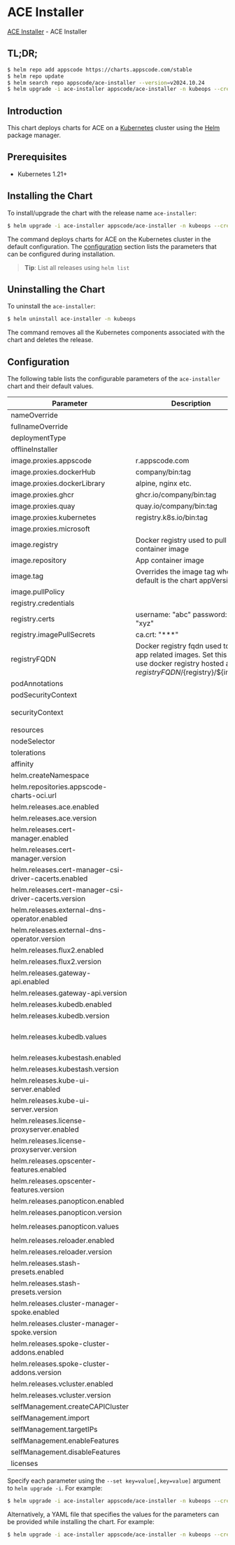 # ACE Installer

[ACE Installer](https://github.com/appscode-cloud/installer) - ACE Installer

## TL;DR;

```bash
$ helm repo add appscode https://charts.appscode.com/stable
$ helm repo update
$ helm search repo appscode/ace-installer --version=v2024.10.24
$ helm upgrade -i ace-installer appscode/ace-installer -n kubeops --create-namespace --version=v2024.10.24
```

## Introduction

This chart deploys charts for ACE on a [Kubernetes](http://kubernetes.io) cluster using the [Helm](https://helm.sh) package manager.

## Prerequisites

- Kubernetes 1.21+

## Installing the Chart

To install/upgrade the chart with the release name `ace-installer`:

```bash
$ helm upgrade -i ace-installer appscode/ace-installer -n kubeops --create-namespace --version=v2024.10.24
```

The command deploys charts for ACE on the Kubernetes cluster in the default configuration. The [configuration](#configuration) section lists the parameters that can be configured during installation.

> **Tip**: List all releases using `helm list`

## Uninstalling the Chart

To uninstall the `ace-installer`:

```bash
$ helm uninstall ace-installer -n kubeops
```

The command removes all the Kubernetes components associated with the chart and deletes the release.

## Configuration

The following table lists the configurable parameters of the `ace-installer` chart and their default values.

|                       Parameter                       |                                                             Description                                                              |                                                                                                                                                                           Default                                                                                                                                                                            |
|-------------------------------------------------------|--------------------------------------------------------------------------------------------------------------------------------------|--------------------------------------------------------------------------------------------------------------------------------------------------------------------------------------------------------------------------------------------------------------------------------------------------------------------------------------------------------------|
| nameOverride                                          |                                                                                                                                      | <code>""</code>                                                                                                                                                                                                                                                                                                                                              |
| fullnameOverride                                      |                                                                                                                                      | <code>""</code>                                                                                                                                                                                                                                                                                                                                              |
| deploymentType                                        |                                                                                                                                      | <code>""</code>                                                                                                                                                                                                                                                                                                                                              |
| offlineInstaller                                      |                                                                                                                                      | <code>false</code>                                                                                                                                                                                                                                                                                                                                           |
| image.proxies.appscode                                | r.appscode.com                                                                                                                       | <code>r.appscode.com</code>                                                                                                                                                                                                                                                                                                                                  |
| image.proxies.dockerHub                               | company/bin:tag                                                                                                                      | <code>""</code>                                                                                                                                                                                                                                                                                                                                              |
| image.proxies.dockerLibrary                           | alpine, nginx etc.                                                                                                                   | <code>""</code>                                                                                                                                                                                                                                                                                                                                              |
| image.proxies.ghcr                                    | ghcr.io/company/bin:tag                                                                                                              | <code>ghcr.io</code>                                                                                                                                                                                                                                                                                                                                         |
| image.proxies.quay                                    | quay.io/company/bin:tag                                                                                                              | <code>quay.io</code>                                                                                                                                                                                                                                                                                                                                         |
| image.proxies.kubernetes                              | registry.k8s.io/bin:tag                                                                                                              | <code>registry.k8s.io</code>                                                                                                                                                                                                                                                                                                                                 |
| image.proxies.microsoft                               |                                                                                                                                      | <code>mcr.microsoft.com</code>                                                                                                                                                                                                                                                                                                                               |
| image.registry                                        | Docker registry used to pull app container image                                                                                     | <code>appscode</code>                                                                                                                                                                                                                                                                                                                                        |
| image.repository                                      | App container image                                                                                                                  | <code>ace</code>                                                                                                                                                                                                                                                                                                                                             |
| image.tag                                             | Overrides the image tag whose default is the chart appVersion.                                                                       | <code>""</code>                                                                                                                                                                                                                                                                                                                                              |
| image.pullPolicy                                      |                                                                                                                                      | <code>Always</code>                                                                                                                                                                                                                                                                                                                                          |
| registry.credentials                                  |                                                                                                                                      | <code>{}</code>                                                                                                                                                                                                                                                                                                                                              |
| registry.certs                                        | username: "abc" password: "xyz"                                                                                                      | <code>{}</code>                                                                                                                                                                                                                                                                                                                                              |
| registry.imagePullSecrets                             | ca.crt: "***"                                                                                                                        | <code>[]</code>                                                                                                                                                                                                                                                                                                                                              |
| registryFQDN                                          | Docker registry fqdn used to pull app related images. Set this to use docker registry hosted at ${registryFQDN}/${registry}/${image} | <code>ghcr.io</code>                                                                                                                                                                                                                                                                                                                                         |
| podAnnotations                                        |                                                                                                                                      | <code>{}</code>                                                                                                                                                                                                                                                                                                                                              |
| podSecurityContext                                    |                                                                                                                                      | <code>{}</code>                                                                                                                                                                                                                                                                                                                                              |
| securityContext                                       |                                                                                                                                      | <code>{"allowPrivilegeEscalation":false,"capabilities":{"drop":["ALL"]},"readOnlyRootFilesystem":true,"runAsNonRoot":true,"runAsUser":65534,"seccompProfile":{"type":"RuntimeDefault"}}</code>                                                                                                                                                               |
| resources                                             |                                                                                                                                      | <code>{}</code>                                                                                                                                                                                                                                                                                                                                              |
| nodeSelector                                          |                                                                                                                                      | <code>{}</code>                                                                                                                                                                                                                                                                                                                                              |
| tolerations                                           |                                                                                                                                      | <code>[]</code>                                                                                                                                                                                                                                                                                                                                              |
| affinity                                              |                                                                                                                                      | <code>{}</code>                                                                                                                                                                                                                                                                                                                                              |
| helm.createNamespace                                  |                                                                                                                                      | <code>true</code>                                                                                                                                                                                                                                                                                                                                            |
| helm.repositories.appscode-charts-oci.url             |                                                                                                                                      | <code>oci://ghcr.io/appscode-charts</code>                                                                                                                                                                                                                                                                                                                   |
| helm.releases.ace.enabled                             |                                                                                                                                      | <code>false</code>                                                                                                                                                                                                                                                                                                                                           |
| helm.releases.ace.version                             |                                                                                                                                      | <code>"v2024.10.24"</code>                                                                                                                                                                                                                                                                                                                                   |
| helm.releases.cert-manager.enabled                    |                                                                                                                                      | <code>true</code>                                                                                                                                                                                                                                                                                                                                            |
| helm.releases.cert-manager.version                    |                                                                                                                                      | <code>"v1.15.2"</code>                                                                                                                                                                                                                                                                                                                                       |
| helm.releases.cert-manager-csi-driver-cacerts.enabled |                                                                                                                                      | <code>true</code>                                                                                                                                                                                                                                                                                                                                            |
| helm.releases.cert-manager-csi-driver-cacerts.version |                                                                                                                                      | <code>"v2024.10.17"</code>                                                                                                                                                                                                                                                                                                                                   |
| helm.releases.external-dns-operator.enabled           |                                                                                                                                      | <code>true</code>                                                                                                                                                                                                                                                                                                                                            |
| helm.releases.external-dns-operator.version           |                                                                                                                                      | <code>"v2024.4.19"</code>                                                                                                                                                                                                                                                                                                                                    |
| helm.releases.flux2.enabled                           |                                                                                                                                      | <code>false</code>                                                                                                                                                                                                                                                                                                                                           |
| helm.releases.flux2.version                           |                                                                                                                                      | <code>"2.13.0"</code>                                                                                                                                                                                                                                                                                                                                        |
| helm.releases.gateway-api.enabled                     |                                                                                                                                      | <code>true</code>                                                                                                                                                                                                                                                                                                                                            |
| helm.releases.gateway-api.version                     |                                                                                                                                      | <code>"v1.1.0"</code>                                                                                                                                                                                                                                                                                                                                        |
| helm.releases.kubedb.enabled                          |                                                                                                                                      | <code>true</code>                                                                                                                                                                                                                                                                                                                                            |
| helm.releases.kubedb.version                          |                                                                                                                                      | <code>"v2024.9.30"</code>                                                                                                                                                                                                                                                                                                                                    |
| helm.releases.kubedb.values                           |                                                                                                                                      | <code>{"kubedb-autoscaler":{"enabled":true},"kubedb-catalog":{"enabled":true},"kubedb-dashboard":{"enabled":false},"kubedb-kubestash-catalog":{"enabled":true},"kubedb-metrics":{"enabled":false},"kubedb-ops-manager":{"enabled":true},"kubedb-provisioner":{"enabled":true},"kubedb-schema-manager":{"enabled":false},"sidekick":{"enabled":false}}</code> |
| helm.releases.kubestash.enabled                       |                                                                                                                                      | <code>true</code>                                                                                                                                                                                                                                                                                                                                            |
| helm.releases.kubestash.version                       |                                                                                                                                      | <code>"v2024.9.30"</code>                                                                                                                                                                                                                                                                                                                                    |
| helm.releases.kube-ui-server.enabled                  |                                                                                                                                      | <code>true</code>                                                                                                                                                                                                                                                                                                                                            |
| helm.releases.kube-ui-server.version                  |                                                                                                                                      | <code>"v2024.10.17"</code>                                                                                                                                                                                                                                                                                                                                   |
| helm.releases.license-proxyserver.enabled             |                                                                                                                                      | <code>true</code>                                                                                                                                                                                                                                                                                                                                            |
| helm.releases.license-proxyserver.version             |                                                                                                                                      | <code>"v2024.10.7"</code>                                                                                                                                                                                                                                                                                                                                    |
| helm.releases.opscenter-features.enabled              |                                                                                                                                      | <code>true</code>                                                                                                                                                                                                                                                                                                                                            |
| helm.releases.opscenter-features.version              |                                                                                                                                      | <code>"v2024.10.24"</code>                                                                                                                                                                                                                                                                                                                                   |
| helm.releases.panopticon.enabled                      |                                                                                                                                      | <code>true</code>                                                                                                                                                                                                                                                                                                                                            |
| helm.releases.panopticon.version                      |                                                                                                                                      | <code>"v2024.10.7"</code>                                                                                                                                                                                                                                                                                                                                    |
| helm.releases.panopticon.values                       |                                                                                                                                      | <code>{"monitoring":{"agent":"prometheus.io/operator","enabled":true,"serviceMonitor":{"labels":{"release":"kube-prometheus-stack"}}}}</code>                                                                                                                                                                                                                |
| helm.releases.reloader.enabled                        |                                                                                                                                      | <code>true</code>                                                                                                                                                                                                                                                                                                                                            |
| helm.releases.reloader.version                        |                                                                                                                                      | <code>"1.0.79"</code>                                                                                                                                                                                                                                                                                                                                        |
| helm.releases.stash-presets.enabled                   |                                                                                                                                      | <code>false</code>                                                                                                                                                                                                                                                                                                                                           |
| helm.releases.stash-presets.version                   |                                                                                                                                      | <code>"v2024.10.24"</code>                                                                                                                                                                                                                                                                                                                                   |
| helm.releases.cluster-manager-spoke.enabled           |                                                                                                                                      | <code>false</code>                                                                                                                                                                                                                                                                                                                                           |
| helm.releases.cluster-manager-spoke.version           |                                                                                                                                      | <code>"v2024.9.30"</code>                                                                                                                                                                                                                                                                                                                                    |
| helm.releases.spoke-cluster-addons.enabled            |                                                                                                                                      | <code>false</code>                                                                                                                                                                                                                                                                                                                                           |
| helm.releases.spoke-cluster-addons.version            |                                                                                                                                      | <code>"v2024.7.10"</code>                                                                                                                                                                                                                                                                                                                                    |
| helm.releases.vcluster.enabled                        |                                                                                                                                      | <code>false</code>                                                                                                                                                                                                                                                                                                                                           |
| helm.releases.vcluster.version                        |                                                                                                                                      | <code>"0.20.0"</code>                                                                                                                                                                                                                                                                                                                                        |
| selfManagement.createCAPICluster                      |                                                                                                                                      | <code>false</code>                                                                                                                                                                                                                                                                                                                                           |
| selfManagement.import                                 |                                                                                                                                      | <code>true</code>                                                                                                                                                                                                                                                                                                                                            |
| selfManagement.targetIPs                              |                                                                                                                                      | <code>[]</code>                                                                                                                                                                                                                                                                                                                                              |
| selfManagement.enableFeatures                         |                                                                                                                                      | <code>[]</code>                                                                                                                                                                                                                                                                                                                                              |
| selfManagement.disableFeatures                        |                                                                                                                                      | <code>[]</code>                                                                                                                                                                                                                                                                                                                                              |
| licenses                                              |                                                                                                                                      | <code>{}</code>                                                                                                                                                                                                                                                                                                                                              |


Specify each parameter using the `--set key=value[,key=value]` argument to `helm upgrade -i`. For example:

```bash
$ helm upgrade -i ace-installer appscode/ace-installer -n kubeops --create-namespace --version=v2024.10.24 --set image.proxies.appscode=r.appscode.com
```

Alternatively, a YAML file that specifies the values for the parameters can be provided while
installing the chart. For example:

```bash
$ helm upgrade -i ace-installer appscode/ace-installer -n kubeops --create-namespace --version=v2024.10.24 --values values.yaml
```
